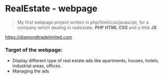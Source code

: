 # RealEstate - webpage
>My first webpage  project written in  php/html/css/javascipt, for a company which dealing in realestate.
> **PHP** **HTML** **CSS** and a little **JS**

 https://diamondtradelimited.com 

### Target of the webpage:
* Display different type of real estate ads like apartments, houses, hotels, industrial areas, offices. 
* Managing the ads
